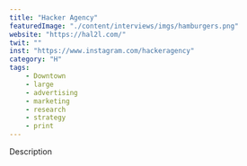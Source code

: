 ```yaml
---
title: "Hacker Agency"
featuredImage: "./content/interviews/imgs/hamburgers.png"
website: "https://hal2l.com/"
twit: ""
inst: "https://www.instagram.com/hackeragency"
category: "H"
tags:
    - Downtown
    - large
    - advertising
    - marketing
    - research
    - strategy
    - print
---
```


Description
